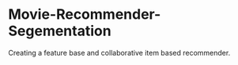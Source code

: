 # Movie-Recommender-Segementation
Creating a feature base and collaborative item based recommender.

